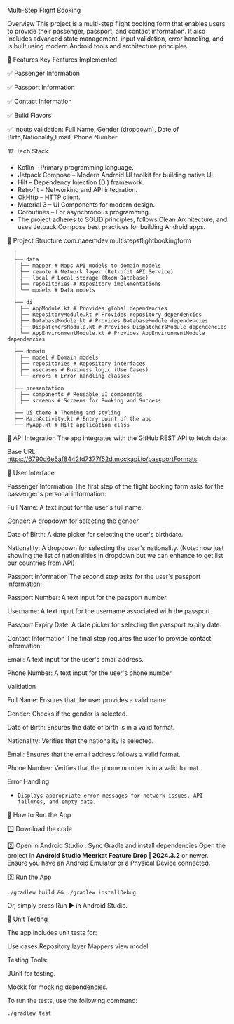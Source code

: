 Multi-Step Flight Booking

Overview
This project is a multi-step flight booking form that enables users to provide their passenger,
passport, and contact information. It also includes advanced state management,
input validation, error handling, and is built using modern Android tools and architecture
principles.

📌 Features
Key Features Implemented

✅ Passenger Information

✅ Passport Information

✅ Contact Information

✅ Build Flavors

✅ Inputs validation: Full Name, Gender (dropdown), Date of Birth,Nationality,Email, Phone Number

🏗️ Tech Stack

* Kotlin – Primary programming language.
* Jetpack Compose – Modern Android UI toolkit for building native UI.
* Hilt – Dependency Injection (DI) framework.
* Retrofit – Networking and API integration.
* OkHttp – HTTP client.
* Material 3 – UI Components for modern design.
* Coroutines – For asynchronous programming.
* The project adheres to SOLID principles, follows Clean Architecture, and uses Jetpack Compose best
  practices for building Android apps.

📂 Project Structure
com.naeemdev.multistepsflightbookingform

      │
      ├── data
      │ ├── mapper # Maps API models to domain models
      │ ├── remote # Network layer (Retrofit API Service)
      │ ├── local # Local storage (Room Database)
      │ ├── repositories # Repository implementations
      │ └── models # Data models
      │
      ├── di
      │ ├── AppModule.kt # Provides global dependencies
      │ ├── RepositoryModule.kt # Provides repository dependencies
      │ ├── DatabaseModule.kt # Provides DatabaseModule dependencies
      │ ├── DispatchersModule.kt # Provides DispatchersModule dependencies
      │ └── AppEnvironmentModule.kt # Provides AppEnvironmentModule dependencies
      │
      ├── domain
      │ ├── model # Domain models
      │ ├── repositories # Repository interfaces
      │ ├── usecases # Business logic (Use Cases)
      │ └── errors # Error handling classes
      │
      ├── presentation
      │ ├── components # Reusable UI components
      │ ├── screens # Screens for Booking and Success
      │
      ├── ui.theme # Theming and styling
      ├── MainActivity.kt # Entry point of the app
      └── MyApp.kt # Hilt application class

🔗 API Integration
The app integrates with the GitHub REST API to fetch data:

Base URL: https://6790d6e6af8442fd7377f52d.mockapi.io/passportFormats.

📱 User Interface

Passenger Information
The first step of the flight booking form asks for the passenger's personal information:

Full Name: A text input for the user's full name.

Gender: A dropdown for selecting the gender.

Date of Birth: A date picker for selecting the user's birthdate.

Nationality: A dropdown for selecting the user's nationality.
(Note: now just showing the list of nationalities in dropdown but we can enhance to get list our
countries from API)

Passport Information
The second step asks for the user's passport information:

Passport Number: A text input for the passport number.

Username: A text input for the username associated with the passport.

Passport Expiry Date: A date picker for selecting the passport expiry date.

Contact Information
The final step requires the user to provide contact information:

Email: A text input for the user's email address.

Phone Number: A text input for the user's phone number

Validation

Full Name: Ensures that the user provides a valid name.

Gender: Checks if the gender is selected.

Date of Birth: Ensures the date of birth is in a valid format.

Nationality: Verifies that the nationality is selected.

Email: Ensures that the email address follows a valid format.

Phone Number: Verifies that the phone number is in a valid format.

Error Handling

*     Displays appropriate error messages for network issues, API failures, and empty data.

🚀 How to Run the App

1️⃣ Download the code

2️⃣ Open in Android Studio : Sync Gradle and install dependencies
Open the project in  **Android Studio Meerkat Feature Drop | 2024.3.2** or newer.
Ensure you have an Android Emulator or a Physical Device connected.

3️⃣ Run the App

    ./gradlew build && ./gradlew installDebug

Or, simply press Run ▶️ in Android Studio.


🧪 Unit Testing

The app includes unit tests for:

Use cases
Repository layer
Mappers
view model

Testing Tools:

JUnit for testing.

Mockk for mocking dependencies.

To run the tests, use the following command:

    ./gradlew test

